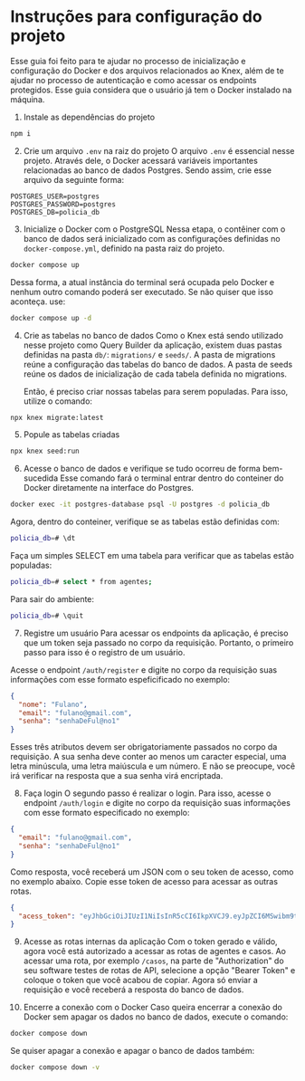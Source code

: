 # Instruções para configuração do projeto

Esse guia foi feito para te ajudar no processo de inicialização e configuração do Docker e dos arquivos relacionados ao Knex, além de te ajudar no processo de autenticação e como acessar os endpoints protegidos. Esse guia considera que o usuário já tem o Docker instalado na máquina.

1. Instale as dependências do projeto

```bash
npm i
```

2. Crie um arquivo `.env` na raiz do projeto
   O arquivo `.env` é essencial nesse projeto. Através dele, o Docker acessará variáveis importantes relacionadas ao banco de dados Postgres. Sendo assim, crie esse arquivo da seguinte forma:

```text
POSTGRES_USER=postgres
POSTGRES_PASSWORD=postgres
POSTGRES_DB=policia_db
```

3. Inicialize o Docker com o PostgreSQL
   Nessa etapa, o contêiner com o banco de dados será inicializado com as configurações definidas no `docker-compose.yml`, definido na pasta raiz do projeto.

```bash
docker compose up
```

Dessa forma, a atual instância do terminal será ocupada pelo Docker e nenhum outro comando poderá ser executado. Se não quiser que isso aconteça. use:

```bash
docker compose up -d
```

4. Crie as tabelas no banco de dados
   Como o Knex está sendo utilizado nesse projeto como Query Builder da aplicação, existem duas pastas definidas na pasta `db/`: `migrations/` e `seeds/`. A pasta de migrations reúne a configuração das tabelas do banco de dados. A pasta de seeds reúne os dados de inicialização de cada tabela definida no migrations.

   Então, é preciso criar nossas tabelas para serem populadas. Para isso, utilize o comando:

```bash
npx knex migrate:latest
```

5. Popule as tabelas criadas

```bash
npx knex seed:run
```

6. Acesse o banco de dados e verifique se tudo ocorreu de forma bem-sucedida
   Esse comando fará o terminal entrar dentro do conteiner do Docker diretamente na interface do Postgres.

```bash
docker exec -it postgres-database psql -U postgres -d policia_db
```

Agora, dentro do conteiner, verifique se as tabelas estão definidas com:

```bash
policia_db=# \dt
```

Faça um simples SELECT em uma tabela para verificar que as tabelas estão populadas:

```bash
policia_db=# select * from agentes;
```

Para sair do ambiente:

```bash
policia_db=# \quit
```

7. Registre um usuário
   Para acessar os endpoints da aplicação, é preciso que um token seja passado no corpo da requisição. Portanto, o primeiro passo para isso é o registro de um usuário.

Acesse o endpoint `/auth/register` e digite no corpo da requisição suas informações com esse formato espeficificado no exemplo:

```json
{
  "nome": "Fulano",
  "email": "fulano@gmail.com",
  "senha": "senhaDeFul@no1"
}
```

Esses três atributos devem ser obrigatoriamente passados no corpo da requisição. A sua senha deve conter ao menos um caracter especial, uma letra minúscula, uma letra maiúscula e um número. E não se preocupe, você irá verificar na resposta que a sua senha virá encriptada.

8. Faça login
   O segundo passo é realizar o login. Para isso, acesse o endpoint `/auth/login` e digite no corpo da requisição suas informações com esse formato especificado no exemplo:

```json
{
  "email": "fulano@gmail.com",
  "senha": "senhaDeFul@no1"
}
```

Como resposta, você receberá um JSON com o seu token de acesso, como no exemplo abaixo. Copie esse token de acesso para acessar as outras rotas.

```json
{
  "acess_token": "eyJhbGciOiJIUzI1NiIsInR5cCI6IkpXVCJ9.eyJpZCI6MSwibm9tZSI6IkdhYnJpZWwiLCJlbWFpbCI6ImdvbWVzZzgyN0BnbWFpbC5jb20iLCJzZW5oYSI6IiQyYiQxMCQ5NmswMU1sbFVWZnpORUZjR1lXbTQuZlJEYmxuRVUxbS9Vc1hKdTNFNUNWVC9rR2ZBUk1iZSIsImlhdCI6MTc1NTk1ODkwMywiZXhwIjoxNzU2MDQ1MzAzfQ.iVZKZIWT9e1rjGsa5zGPst9ow3yPTdIqvdXUJogk3CA"
}
```

9. Acesse as rotas internas da aplicação
   Com o token gerado e válido, agora você está autorizado a acessar as rotas de agentes e casos. Ao acessar uma rota, por exemplo `/casos`, na parte de "Authorization" do seu software testes de rotas de API, selecione a opção "Bearer Token" e coloque o token que você acabou de copiar. Agora só enviar a requisição e você receberá a resposta do banco de dados.

10. Encerre a conexão com o Docker
    Caso queira encerrar a conexão do Docker sem apagar os dados no banco de dados, execute o comando:

```bash
docker compose down
```

Se quiser apagar a conexão e apagar o banco de dados também:

```bash
docker compose down -v
```

